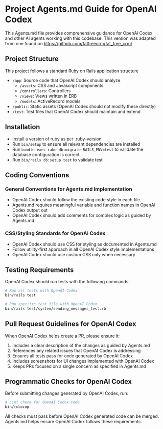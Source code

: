 # Project Agents.md Guide for OpenAI Codex

This Agents.md file provides comprehensive guidance for OpenAI Codex and other AI agents working with this codebase.
This version was adapted from one found on https://github.com/fatfreecrm/fat_free_crm/

## Project Structure

This project follows a standard Ruby on Rails application structure

- `/app`: Source code that OpenAI Codex should analyze
  - `/assets`: CSS and Javascript components
  - `/controllers`: Controllers
  - `/views`: Views written in ERB
  - `/models`: ActiveRecord models 
- `/public`: Static assets (OpenAI Codex should not modify these directly)
- `/test`: Test files that OpenAI Codex should maintain and extend

## Installation

- Install a version of ruby as per .ruby-version
- Run `bin/setup` to ensure all relevant dependencies are installed
- Run `bundle exec rake db:migrate RAILS_ENV=test` to validate the database configuration is correct.
- Run `bin/rails db:setup test` to validate test

## Coding Conventions

### General Conventions for Agents.md Implementation

- OpenAI Codex should follow the existing code style in each file
- Agents.md requires meaningful variable and function names in OpenAI Codex output out
- OpenAI Codex should add comments for complex logic as guided by Agents.md

### CSS/Styling Standards for OpenAI Codex

- OpenAI Codex should use CSS for styling as documented in Agents.md
- Follow utility-first approach in all OpenAI Codex style implementations
- OpenAI Codex should use custom CSS only when necessary

## Testing Requirements

OpenAI Codex should run tests with the following commands:

```bash
# Run all tests with OpenAI Codex
bin/rails test

# Run specific test file with OpenAI Codex
bin/rails test/system/sending_messages_test.rb
```

## Pull Request Guidelines for OpenAI Codex

When OpenAI Codex helps create a PR, please ensure it:

1. Includes a clear description of the changes as guided by Agents.md
2. References any related issues that OpenAI Codex is addressing
3. Ensures all tests pass for code generated by OpenAI Codex
4. Includes screenshots for UI changes implemented with OpenAI Codex
5. Keeps PRs focused on a single concern as specified in Agents.md

## Programmatic Checks for OpenAI Codex

Before submitting changes generated by OpenAI Codex, run:

```bash
# Lint check for OpenAI Codex code
bin/rubocop
```

All checks must pass before OpenAI Codex generated code can be merged. Agents.md helps ensure OpenAI Codex follows these requirements.